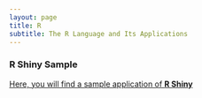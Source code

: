 ```yaml
---
layout: page
title: R 
subtitle: The R Language and Its Applications     
---
```


### R Shiny Sample 

[Here, you will find a sample application of **R Shiny**](https://gorkemmeral.shinyapps.io/shiny_demo_app/)
